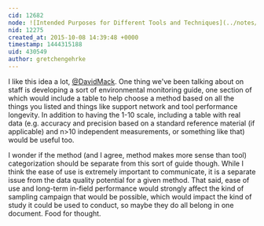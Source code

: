 ```yaml
---
cid: 12682
node: ![Intended Purposes for Different Tools and Techniques](../notes/gretchengehrke/10-07-2015/intended-purposes-for-different-tools-and-techniques)
nid: 12275
created_at: 2015-10-08 14:39:48 +0000
timestamp: 1444315188
uid: 430549
author: gretchengehrke
---
```


I like this idea a lot, [@DavidMack](/profile/DavidMack).  One thing we've been talking about on staff is developing a sort of environmental monitoring guide, one section of which would include a table to help choose a method based on all the things you listed and things like support network and tool performance longevity.  In addition to having the 1-10 scale, including a table with real data (e.g. accuracy and precision based on a standard reference material (if applicable) and n>10 independent measurements, or something like that) would be useful too.  

I wonder if the method (and I agree, method makes more sense than tool) categorization should be separate from this sort of guide though.  While I think the ease of use is extremely important to communicate, it is a separate issue from the data quality potential for a given method.  That said, ease of use and long-term in-field performance would strongly affect the kind of sampling campaign that would be possible, which would impact the kind of study it could be used to conduct, so maybe they do all belong in one document.  Food for thought.

